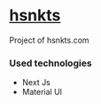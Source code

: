 # [hsnkts](https://hsnkts.now.sh/)

Project of hsnkts.com

### Used technologies

- Next Js
- Material UI
